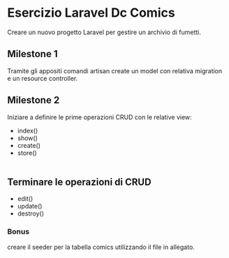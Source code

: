 # Esercizio Laravel Dc Comics

Creare un nuovo progetto Laravel per gestire un archivio di fumetti.<br>

## Milestone 1
Tramite gli appositi comandi artisan create un model con relativa migration e un resource controller.<br>

## Milestone 2
Iniziare a definire le prime operazioni CRUD con le relative view:
- index()
- show()
- create()
- store()
<br><br>

## Terminare le operazioni di CRUD
- edit()
- update()
- destroy()

### Bonus
creare il seeder per la tabella comics utilizzando il file in allegato.